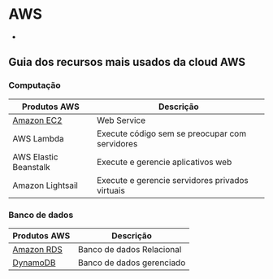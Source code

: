 # AWS

- 

## Guia dos recursos mais usados da cloud AWS

### Computação

Produtos AWS | Descrição
---------    | ------------
[Amazon EC2](https://aws.amazon.com/pt/ec2/?hp=tile&so-exp=below)   | Web Service 
AWS Lambda   | Execute código sem se preocupar com servidores
AWS Elastic Beanstalk  | Execute e gerencie aplicativos web
Amazon Lightsail | Execute e gerencie servidores privados virtuais


### Banco de dados

Produtos AWS | Descrição
----------  | -------------
[Amazon RDS](https://github.com/amaurybsouza/AWS/blob/master/RDS/conceitos.txt) | Banco de dados Relacional
[DynamoDB](https://github.com/amaurybsouza/AWS/blob/master/DynamoDB/conceitos.txt) | Banco de dados gerenciado



                








